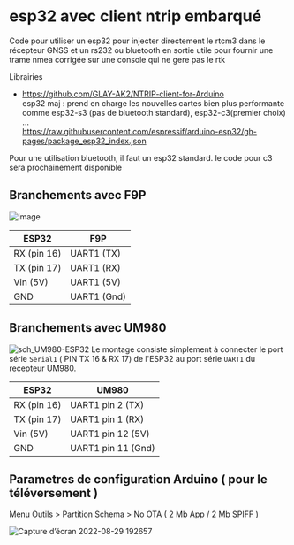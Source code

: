 # esp32 avec client ntrip embarqué

Code pour utiliser un esp32 pour injecter directement le rtcm3 dans le récepteur GNSS et un rs232 ou bluetooth en sortie utile pour fournir une trame nmea corrigée sur une console qui ne gere pas le rtk  
  
Librairies
- https://github.com/GLAY-AK2/NTRIP-client-for-Arduino  
esp32 maj : prend en charge les nouvelles cartes bien plus performante comme esp32-s3 (pas de bluetooth standard), esp32-c3(premier choix) ...  
https://raw.githubusercontent.com/espressif/arduino-esp32/gh-pages/package_esp32_index.json  

Pour une utilisation bluetooth, il faut un esp32 standard. le code pour c3 sera prochainement disponible

## Branchements avec F9P

![image](https://github.com/user-attachments/assets/eceb0724-3493-4ac6-a98e-df5c3475c9f9)

|  ESP32       |   F9P   |
|--------------|-----------|
|  RX (pin 16) | UART1 (TX)|
|  TX (pin 17) | UART1 (RX)|
|  Vin (5V)    | UART1 (5V)|
|  GND         | UART1 (Gnd)|

## Branchements avec UM980
![sch_UM980-ESP32](https://github.com/user-attachments/assets/54ff61c4-19b8-4220-a641-435edf369864)
Le montage consiste simplement à connecter le port série `Serial1` ( PIN TX 16 & RX 17) de l'ESP32 au port série `UART1` du recepteur UM980.

|  ESP32       |   UM980   |
|--------------|-----------|
|  RX (pin 16) | UART1 pin 2 (TX)|
|  TX (pin 17) | UART1 pin 1 (RX)|
|  Vin (5V)    | UART1 pin 12 (5V)|
|  GND         | UART1 pin 11 (Gnd)|

## Parametres de configuration Arduino ( pour le téléversement ) 

Menu Outils > Partition Schema > No OTA ( 2 Mb App / 2 Mb SPIFF )

![Capture d’écran 2022-08-29 192657](https://user-images.githubusercontent.com/32975584/187261824-5b02ef2c-bc4a-482e-aa8f-ffc1788b9145.png)
